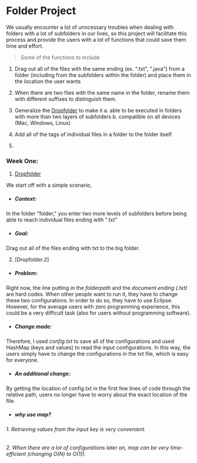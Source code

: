 # Folder Project

We usually encounter a lot of unncessary troubles when dealing with folders with a lot of subfolders in our lives, 
so this project will facilitate this process and provide the users with a lot of functions that could save them time and effort.

> Some of the functions to include 

1. Drag out all of the files with the same ending (ex. ".txt", ".java") from a folder (including from the subfolders within the folder) and place them in the location the user wants

2. When there are two files with the same name in the folder, rename them with different suffixes to distinguish them. 

3. Generalize the [Dropfolder](https://github.com/yxie21/library/blob/master/DropFolder.java) to make it
    a. able to be executed in folders with more than two layers of subfolders
    b. compatible on all devices (Mac, Windows, Linux)

4. Add all of the tags of individual files in a folder to the folder itself.
5.

### Week One: 
1.  [Dropfolder](https://github.com/yxie21/library/blob/master/DropFolder.java)

We start off with a simple scenario,

- ##### Context:

In the folder "folder," you enter two more levels of subfolders before being able to reach individual files ending with ".txt"

- ##### Goal:

Drag out all of the files ending with txt to the big folder. 

2. [Dropfolder.2]

- ##### Problem:

Right now, the line putting in the *folderpath* and the *document ending (.txt)* are hard codes.
When other people want to run it, they have to change these two configurations. In order to do so,
they have to use Eclipse. However, for the average users with zero programming experience, this could be
a very difficult task (also for users without programming software). 

- ##### Change made:

Therefore, I used *config.txt* to save all of the configurations and used HashMap (keys and values) to read the input configurations.
In this way, the users simply have to change the configurations in the txt file, which is easy for everyone.

- ##### An additional change:

By getting the location of config.txt in the first few lines of code through the relative path, users no longer have to worry about the exact location of the file. 


- ##### why use map?

###### 1. Retrieving values from the input key is very convenient.
###### 2. When there are a lot of configurations later on, map can be very time-efficient (changing O(N) to O(1)).

